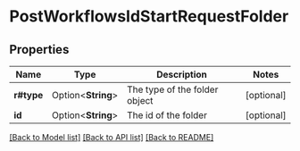 # PostWorkflowsIdStartRequestFolder

## Properties

Name | Type | Description | Notes
------------ | ------------- | ------------- | -------------
**r#type** | Option<**String**> | The type of the folder object | [optional]
**id** | Option<**String**> | The id of the folder | [optional]

[[Back to Model list]](../README.md#documentation-for-models) [[Back to API list]](../README.md#documentation-for-api-endpoints) [[Back to README]](../README.md)


